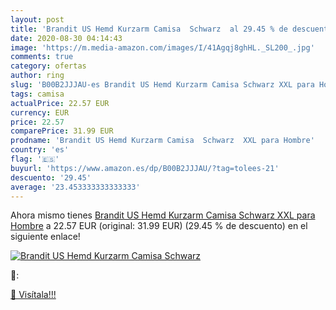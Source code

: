 ```yaml
---
layout: post
title: 'Brandit US Hemd Kurzarm Camisa  Schwarz  al 29.45 % de descuento'
date: 2020-08-30 04:14:43
image: 'https://m.media-amazon.com/images/I/41Agqj8ghHL._SL200_.jpg'
comments: true
category: ofertas
author: ring
slug: 'B00B2JJJAU-es Brandit US Hemd Kurzarm Camisa Schwarz XXL para Hombre'
tags: camisa
actualPrice: 22.57 EUR
currency: EUR
price: 22.57
comparePrice: 31.99 EUR
prodname: 'Brandit US Hemd Kurzarm Camisa  Schwarz  XXL para Hombre'
country: 'es'
flag: '🇪🇸'
buyurl: 'https://www.amazon.es/dp/B00B2JJJAU/?tag=tolees-21'
descuento: '29.45'
average: '23.453333333333333'
---
```


Ahora mismo tienes [Brandit US Hemd Kurzarm Camisa  Schwarz  XXL para Hombre](https://www.amazon.es/dp/B00B2JJJAU/?tag=tolees-21) a 22.57 EUR (original: 31.99 EUR) (29.45 %  de descuento) en el siguiente enlace!

[![Brandit US Hemd Kurzarm Camisa  Schwarz ](https://m.media-amazon.com/images/I/41Agqj8ghHL._SL200_.jpg)](https://www.amazon.es/dp/B00B2JJJAU/?tag=tolees-21)

🔎:


[🛒 Visítala!!!](https://www.amazon.es/dp/B00B2JJJAU/?tag=tolees-21)
